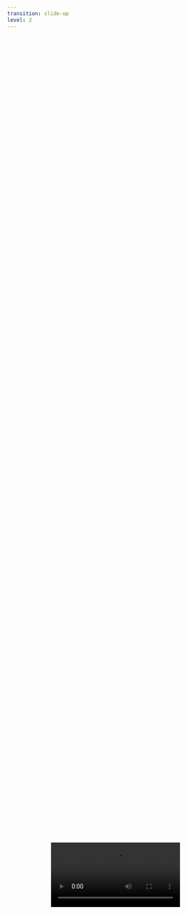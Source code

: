 ```yaml
---
transition: slide-up
level: 2
---
```


<div style="display: flex; justify-content: center; align-items: center; height: 100%;">
  <video src="/assets/airbnb.mov" controls style="max-width: 80%; max-height: 40vh; object-fit: contain;"></video>
</div>

<!--
I like to use the airbnb app as an example of stack navigation. You can see here that we have a home tab and we can navigate to a listing screen from the explore tab. within that listing screen we can navigate to the host profile screen. We can also navigate to the review screen. All while being in the explore tab. Does that make sense to everyone? Just wanted to make sure because when I was learning stack navigation it was a bit confusing at first coming from web
-->
